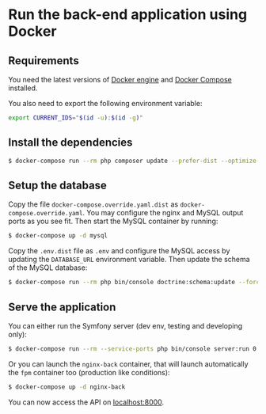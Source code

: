 # Run the back-end application using Docker

## Requirements

You need the latest versions of [Docker engine](https://docs.docker.com/engine/) and [Docker Compose](https://docs.docker.com/compose/) installed.

You also need to export the following environment variable:
```bash
export CURRENT_IDS="$(id -u):$(id -g)" 
```

## Install the dependencies

```bash
$ docker-compose run --rm php composer update --prefer-dist --optimize-autoloader
```

## Setup the database

Copy the file `docker-compose.override.yaml.dist` as `docker-compose.override.yaml`.
You may configure the nginx and MySQL output ports as you see fit.
Then start the MySQL container by running:
```bash
$ docker-compose up -d mysql
```

Copy the `.env.dist` file as `.env` and configure the MySQL access by updating the `DATABASE_URL` environment variable.
Then update the schema of the MySQL database:
```bash
$ docker-compose run --rm php bin/console doctrine:schema:update --force
```

## Serve the application

You can either run the Symfony server (dev env, testing and developing only):
```bash
$ docker-compose run --rm --service-ports php bin/console server:run 0.0.0.0:8000
```

Or you can launch the `nginx-back` container, that will launch automatically the `fpm` container too (production like conditions):
```bash
$ docker-compose up -d nginx-back
```

You can now access the API on [localhost:8000](http://localhost:8000).
